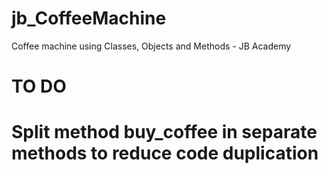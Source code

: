 # jb_CoffeeMachine
Coffee machine using Classes, Objects and Methods - JB Academy

# TO DO
# Split method buy_coffee in separate methods to reduce code duplication
